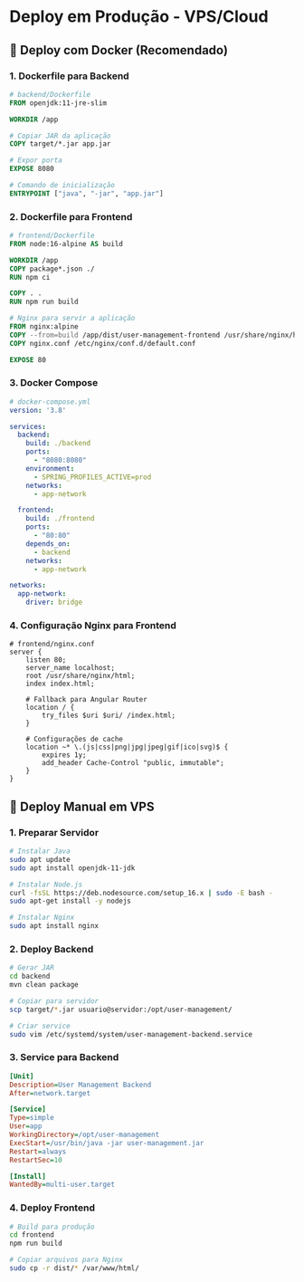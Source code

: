 # Deploy em Produção - VPS/Cloud

## 🚀 Deploy com Docker (Recomendado)

### 1. Dockerfile para Backend
```dockerfile
# backend/Dockerfile
FROM openjdk:11-jre-slim

WORKDIR /app

# Copiar JAR da aplicação
COPY target/*.jar app.jar

# Expor porta
EXPOSE 8080

# Comando de inicialização
ENTRYPOINT ["java", "-jar", "app.jar"]
```

### 2. Dockerfile para Frontend
```dockerfile
# frontend/Dockerfile
FROM node:16-alpine AS build

WORKDIR /app
COPY package*.json ./
RUN npm ci

COPY . .
RUN npm run build

# Nginx para servir a aplicação
FROM nginx:alpine
COPY --from=build /app/dist/user-management-frontend /usr/share/nginx/html
COPY nginx.conf /etc/nginx/conf.d/default.conf

EXPOSE 80
```

### 3. Docker Compose
```yaml
# docker-compose.yml
version: '3.8'

services:
  backend:
    build: ./backend
    ports:
      - "8080:8080"
    environment:
      - SPRING_PROFILES_ACTIVE=prod
    networks:
      - app-network

  frontend:
    build: ./frontend
    ports:
      - "80:80"
    depends_on:
      - backend
    networks:
      - app-network

networks:
  app-network:
    driver: bridge
```

### 4. Configuração Nginx para Frontend
```nginx
# frontend/nginx.conf
server {
    listen 80;
    server_name localhost;
    root /usr/share/nginx/html;
    index index.html;

    # Fallback para Angular Router
    location / {
        try_files $uri $uri/ /index.html;
    }

    # Configurações de cache
    location ~* \.(js|css|png|jpg|jpeg|gif|ico|svg)$ {
        expires 1y;
        add_header Cache-Control "public, immutable";
    }
}
```

## 🔧 Deploy Manual em VPS

### 1. Preparar Servidor
```bash
# Instalar Java
sudo apt update
sudo apt install openjdk-11-jdk

# Instalar Node.js
curl -fsSL https://deb.nodesource.com/setup_16.x | sudo -E bash -
sudo apt-get install -y nodejs

# Instalar Nginx
sudo apt install nginx
```

### 2. Deploy Backend
```bash
# Gerar JAR
cd backend
mvn clean package

# Copiar para servidor
scp target/*.jar usuario@servidor:/opt/user-management/

# Criar service
sudo vim /etc/systemd/system/user-management-backend.service
```

### 3. Service para Backend
```ini
[Unit]
Description=User Management Backend
After=network.target

[Service]
Type=simple
User=app
WorkingDirectory=/opt/user-management
ExecStart=/usr/bin/java -jar user-management.jar
Restart=always
RestartSec=10

[Install]
WantedBy=multi-user.target
```

### 4. Deploy Frontend
```bash
# Build para produção
cd frontend
npm run build

# Copiar arquivos para Nginx
sudo cp -r dist/* /var/www/html/
```